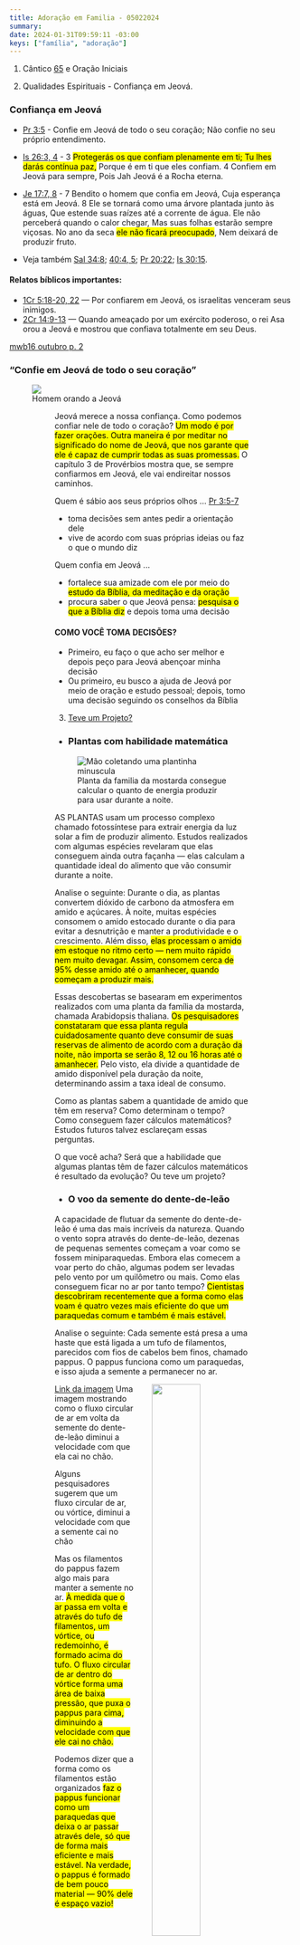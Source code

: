 ```yaml
---
title: Adoração em Familia - 05022024
summary:
date: 2024-01-31T09:59:11 -03:00
keys: ["família", "adoração"]
---
```


1. Cântico [65](https://wol.jw.org/pt/wol/d/r5/lp-t/1102016865) e Oração Iniciais

2. Qualidades Espirituais - Confiança em Jeová.

### Confiança em Jeová

- [Pr 3:5](https://wol.jw.org/pt/wol/b/r5/lp-t/nwtsty/20/3#study=discover&v=20:3:5) - Confie em Jeová de todo o seu coração; Não confie no seu próprio entendimento.

- [Is 26:3, 4](https://wol.jw.org/pt/wol/b/r5/lp-t/nwtsty/23/26#study=discover&v=23:26:3-23:26:4) - 3 <mark>Protegerás os que confiam plenamente em ti; Tu lhes darás contínua paz,</mark> Porque é em ti que eles confiam. 4 Confiem em Jeová para sempre, Pois Jah Jeová é a Rocha eterna.

- [Je 17:7, 8](https://wol.jw.org/pt/wol/b/r5/lp-t/nwtsty/24/17#study=discover&v=24:17:7-24:17:8) - 7 Bendito o homem que confia em Jeová, Cuja esperança está em Jeová. 8 Ele se tornará como uma árvore plantada junto às águas, Que estende suas raízes até a corrente de água. Ele não perceberá quando o calor chegar, Mas suas folhas estarão sempre viçosas. No ano da seca <mark class='red'>ele não ficará preocupado</mark>, Nem deixará de produzir fruto.

- Veja também [Sal 34:8](https://wol.jw.org/pt/wol/b/r5/lp-t/nwtsty/19/34#study=discover&v=19:34:8); [40:4, 5](https://wol.jw.org/pt/wol/b/r5/lp-t/nwtsty/19/40#study=discover&v=19:40:4-19:40:5); [Pr 20:22](https://wol.jw.org/pt/wol/b/r5/lp-t/nwtsty/20/20#study=discover&v=20:20:22); [Is 30:15](https://wol.jw.org/pt/wol/b/r5/lp-t/nwtsty/23/30#study=discover&v=23:30:15).

#### Relatos bíblicos importantes:

- [1Cr 5:18-20, 22](https://wol.jw.org/pt/wol/b/r5/lp-t/nwtsty/13/5#study=discover&v=13:5:18-13:5:20) — Por confiarem em Jeová, os israelitas venceram seus inimigos.
- [2Cr 14:9-13](https://wol.jw.org/pt/wol/b/r5/lp-t/nwtsty/14/14#study=discover&v=14:14:9-14:14:13) — Quando ameaçado por um exército poderoso, o rei Asa orou a Jeová e mostrou que confiava totalmente em seu Deus.

[mwb16 outubro p. 2](https://wol.jw.org/pt/wol/d/r5/lp-t/202016364)

### “Confie em Jeová de todo o seu coração”

<figure> 
    <img src="https://wol.jw.org/pt/wol/mp/r5/lp-t/mwb16/2016/637">
    <figcaption>Homem orando a Jeová</figcaption>
<figure>

Jeová merece a nossa confiança. Como podemos confiar nele de todo o coração? <mark class='blue'>Um modo é por fazer orações. Outra maneira é por meditar no significado do nome de Jeová, que nos garante que ele é capaz de cumprir todas as suas promessas.</mark> O capítulo 3 de Provérbios mostra que, se sempre confiarmos em Jeová, ele vai endireitar nossos caminhos.

Quem é sábio aos seus próprios olhos ...
[Pr 3:5-7](https://wol.jw.org/pt/wol/b/r5/lp-t/nwtsty/20/3#study=discover&v=20:3:5-20:3:7)

- toma decisões sem antes pedir a orientação dele
- vive de acordo com suas próprias ideias ou faz o que o mundo diz

Quem confia em Jeová ...

- fortalece sua amizade com ele por meio do <mark class='orange'>estudo da Bíblia, da meditação e da oração</mark>
- procura saber o que Jeová pensa: <mark>pesquisa o que a Bíblia diz</mark> e depois toma uma decisão

#### COMO VOCÊ TOMA DECISÕES?

- Primeiro, eu faço o que acho ser melhor e depois peço para Jeová abençoar minha decisão
- Ou primeiro, eu busco a ajuda de Jeová por meio de oração e estudo pessoal; depois, tomo uma decisão seguindo os conselhos da Bíblia

3. [Teve um Projeto?](https://www.jw.org/pt/ensinos-biblicos/ciencia/teve-um-projeto/)

- ### Plantas com habilidade matemática

<figure>
    <img src="https://cms-imgp.jw-cdn.org/img/p/102015408/univ/art/102015408_univ_lsr_lg.jpg" alt="Mão coletando uma plantinha minuscula">
    <figcaption>Planta da familia da mostarda consegue calcular o quanto de energia produzir para usar durante a noite.</figcaption>
</figure>

AS PLANTAS usam um processo complexo chamado fotossíntese para extrair energia da luz solar a fim de produzir alimento. Estudos realizados com algumas espécies revelaram que elas conseguem ainda outra façanha — elas calculam a quantidade ideal do alimento que vão consumir durante a noite.

Analise o seguinte: Durante o dia, as plantas convertem dióxido de carbono da atmosfera em amido e açúcares. À noite, muitas espécies consomem o amido estocado durante o dia para evitar a desnutrição e manter a produtividade e o crescimento. Além disso, <mark  class='green'>elas processam o amido em estoque no ritmo certo — nem muito rápido nem muito devagar. Assim, consomem cerca de 95% desse amido até o amanhecer, quando começam a produzir mais.</mark>

Essas descobertas se basearam em experimentos realizados com uma planta da família da mostarda, chamada Arabidopsis thaliana. <mark>Os pesquisadores constataram que essa planta regula cuidadosamente quanto deve consumir de suas reservas de alimento de acordo com a duração da noite, não importa se serão 8, 12 ou 16 horas até o amanhecer.</mark> Pelo visto, ela divide a quantidade de amido disponível pela duração da noite, determinando assim a taxa ideal de consumo.

Como as plantas sabem a quantidade de amido que têm em reserva? Como determinam o tempo? Como conseguem fazer cálculos matemáticos? Estudos futuros talvez esclareçam essas perguntas.

O que você acha? Será que a habilidade que algumas plantas têm de fazer cálculos matemáticos é resultado da evolução? Ou teve um projeto?

- ### O voo da semente do dente-de-leão

A capacidade de flutuar da semente do dente-de-leão é uma das mais incríveis da natureza. Quando o vento sopra através do dente-de-leão, dezenas de pequenas sementes começam a voar como se fossem miniparaquedas. Embora elas comecem a voar perto do chão, algumas podem ser levadas pelo vento por um quilômetro ou mais. Como elas conseguem ficar no ar por tanto tempo? <mark>Cientistas descobriram recentemente que a forma como elas voam é quatro vezes mais eficiente do que um paraquedas comum e também é mais estável.</mark>

Analise o seguinte: Cada semente está presa a uma haste que está ligada a um tufo de filamentos, parecidos com fios de cabelos bem finos, chamado pappus. O pappus funciona como um paraquedas, e isso ajuda a semente a permanecer no ar.

<img style="width:50%; float:right; margin-left:2rem; margin-bottom: 2rem;" src='https://cms-imgp.jw-cdn.org/img/p/502200126/univ/wpub/502200126_univ_cnt_2_md.jpg'>

[Link da imagem](https://cms-imgp.jw-cdn.org/img/p/502200126/univ/wpub/502200126_univ_cnt_2_md.jpg) Uma imagem mostrando como o fluxo circular de ar em volta da semente do dente-de-leão diminui a velocidade com que ela cai no chão.

Alguns pesquisadores sugerem que um fluxo circular de ar, ou vórtice, diminui a velocidade com que a semente cai no chão

Mas os filamentos do pappus fazem algo mais para manter a semente no ar. <mark>À medida que o ar passa em volta e através do tufo de filamentos, um vórtice, ou redemoinho, é formado acima do tufo. O fluxo circular de ar dentro do vórtice forma uma área de baixa pressão, que puxa o pappus para cima, diminuindo a velocidade com que ele cai no chão.</mark>

Podemos dizer que a forma como os filamentos estão organizados <mark>faz o pappus funcionar como um paraquedas que deixa o ar passar através dele, só que de forma mais eficiente e mais estável. Na verdade, o pappus é formado de bem pouco material — 90% dele é espaço vazio!</mark>

<video controls poster="https://cms-imgp.jw-cdn.org/img/p/502200126/univ/wpub/502200126_univ_wsr_2_lg.jpg">
    <source src="https://download-a.akamaihd.net/files/content_assets/75/502200126_E_cnt_2_r480P.mp4">
</video>

Cientistas estão pesquisando formas de imitar o voo da semente do dente-de-leão. Uma dessas formas seria criar pequenos drones que precisem de pouca ou até nenhuma fonte de energia adicional. Esses drones poderiam ser usados de muitas maneiras, como, por exemplo, para verificar a qualidade do ar.

4. JW Broadcasting - Nicholas Ahladis: Jeová cuida dos “pequenos” ([Mat. 18:10](https://www.jw.org/finder?wtlocale=T&pub=nwtsty&srctype=wol&bible=40018010&srcid=share))

<video poster="https://cms-imgp.jw-cdn.org/img/p/jwbvod24/univ/art/jwbvod24_univ_wss_06_lg.jpg" controls>    
    <source src="https://download-a.akamaihd.net/files/media_publication/8c/jwbvod24_T_06_r480P.mp4">
</video>

5. Cântico [7](https://wol.jw.org/pt/wol/d/r5/lp-t/1102016807) e Oração Finais
